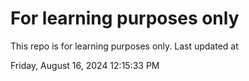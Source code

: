 # For learning purposes only
This repo is for learning purposes only.
Last updated at

Friday, August 16, 2024 12:15:33 PM

